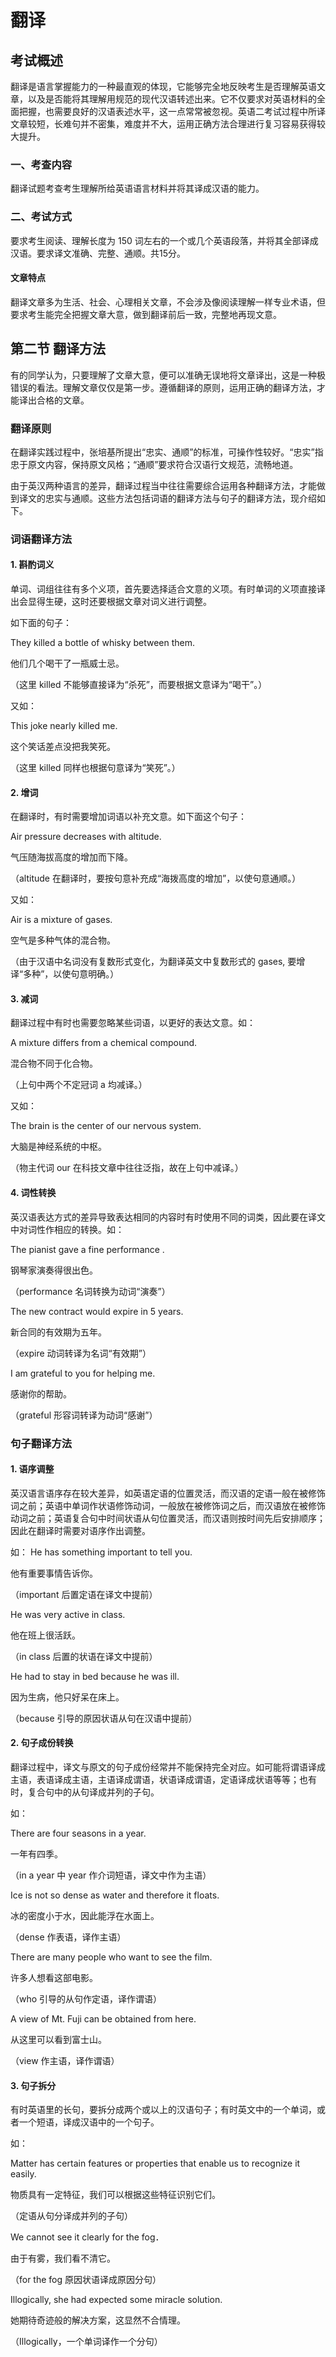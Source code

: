 # 翻译
## 考试概述

翻译是语言掌握能力的一种最直观的体现，它能够完全地反映考生是否理解英语文章，以及是否能将其理解用规范的现代汉语转述出来。它不仅要求对英语材料的全面把握，也需要良好的汉语表述水平，这一点常常被忽视。英语二考试过程中所译文章较短，长难句并不密集，难度并不大，运用正确方法合理进行复习容易获得较大提升。

### 一、考查内容
翻译试题考查考生理解所给英语语言材料并将其译成汉语的能力。

 ### 二、考试方式
 要求考生阅读、理解长度为 150 词左右的一个或几个英语段落，并将其全部译成汉语。要求译文准确、完整、通顺。共15分。

  #### 文章特点

翻译文章多为生活、社会、心理相关文章，不会涉及像阅读理解一样专业术语，但要求考生能完全把握文章大意，做到翻译前后一致，完整地再现文意。


## 第二节 翻译方法

有的同学认为，只要理解了文章大意，便可以准确无误地将文章译出，这是一种极错误的看法。理解文章仅仅是第一步。遵循翻译的原则，运用正确的翻译方法，才能译出合格的文章。

### 翻译原则

在翻译实践过程中，张培基所提出“忠实、通顺”的标准，可操作性较好。“忠实”指忠于原文内容，保持原文风格；“通顺”要求符合汉语行文规范，流畅地道。

由于英汉两种语言的差异，翻译过程当中往往需要综合运用各种翻译方法，才能做到译文的忠实与通顺。这些方法包括词语的翻译方法与句子的翻译方法，现介绍如下。

### 词语翻译方法

#### 1. 斟酌词义

单词、词组往往有多个义项，首先要选择适合文意的义项。有时单词的义项直接译出会显得生硬，这时还要根据文章对词义进行调整。

如下面的句子：

They killed a bottle of whisky between them.

他们几个喝干了一瓶威士忌。

（这里 killed 不能够直接译为“杀死”，而要根据文意译为“喝干”。）

又如：

This joke nearly killed me.

这个笑话差点没把我笑死。

（这里 killed 同样也根据句意译为“笑死”。）

#### 2. 增词

在翻译时，有时需要增加词语以补充文意。如下面这个句子：

Air pressure decreases with altitude.

气压随海拔高度的增加而下降。

（altitude 在翻译时，要按句意补充成“海拨高度的增加”，以使句意通顺。）

又如：

Air is a mixture of gases.

空气是多种气体的混合物。

（由于汉语中名词没有复数形式变化，为翻译英文中复数形式的 gases, 要增译“多种”，以使句意明确。）

#### 3. 减词

翻译过程中有时也需要忽略某些词语，以更好的表达文意。如：

A mixture differs from a chemical compound.

混合物不同于化合物。

（上句中两个不定冠词 a 均减译。）

又如：

The brain is the center of our nervous system.

大脑是神经系统的中枢。

（物主代词 our 在科技文章中往往泛指，故在上句中减译。）

#### 4. 词性转换

英汉语表达方式的差异导致表达相同的内容时有时使用不同的词类，因此要在译文中对词性作相应的转换。如：

The pianist gave a fine performance .

钢琴家演奏得很出色。

（performance 名词转换为动词“演奏”）

The new contract would expire in 5 years.

新合同的有效期为五年。

（expire 动词转译为名词“有效期”）

I am grateful to you for helping me.

感谢你的帮助。

（grateful 形容词转译为动词“感谢”）

### 句子翻译方法

#### 1. 语序调整

英汉语言语序存在较大差异，如英语定语的位置灵活，而汉语的定语一般在被修饰词之前；英语中单词作状语修饰动词，一般放在被修饰词之后，而汉语放在被修饰动词之前；英语复合句中时间状语从句位置灵活，而汉语则按时间先后安排顺序；因此在翻译时需要对语序作出调整。

如：
He has something important to tell you.

他有重要事情告诉你。

（important 后置定语在译文中提前）

He was very active in class.

他在班上很活跃。

（in class 后置的状语在译文中提前）


He had to stay in bed because he was ill.

因为生病，他只好呆在床上。

（because 引导的原因状语从句在汉语中提前）

#### 2. 句子成份转换　

翻译过程中，译文与原文的句子成份经常并不能保持完全对应。如可能将谓语译成主语，表语译成主语，主语译成谓语，状语译成谓语，定语译成状语等等；也有时，复合句中的从句译成并列的子句。

如：

There are four seasons in a year.

一年有四季。

（in a year 中 year 作介词短语，译文中作为主语）

Ice is not so dense as water and therefore it floats.

冰的密度小于水，因此能浮在水面上。

（dense 作表语，译作主语）

There are many people who want to see the film.

许多人想看这部电影。

（who 引导的从句作定语，译作谓语）

A view of Mt. Fuji can be obtained from here.

从这里可以看到富士山。

（view 作主语，译作谓语）

#### 3. 句子拆分

有时英语里的长句，要拆分成两个或以上的汉语句子；有时英文中的一个单词，或者一个短语，译成汉语中的一个句子。

如：

Matter has certain features or properties that enable us to recognize it easily.

物质具有一定特征，我们可以根据这些特征识别它们。

（定语从句分译成并列的子句）

We cannot see it clearly for the fog．

由于有雾，我们看不清它。

（for the fog 原因状语译成原因分句）

Illogically, she had expected some miracle solution.

她期待奇迹般的解决方案，这显然不合情理。

（Illogically，一个单词译作一个分句）
